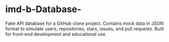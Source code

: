 # imd-b-Database-
Fake API database for a GitHub clone project. Contains mock data in JSON format to simulate users, repositories, stars, issues, and pull requests. Built for front-end development and educational use.
